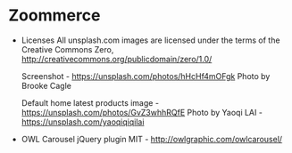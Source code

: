 # Zoommerce

* Licenses
    All unsplash.com images are licensed under the terms of the Creative Commons Zero, http://creativecommons.org/publicdomain/zero/1.0/

    Screenshot - https://unsplash.com/photos/hHcHf4mOFgk
    Photo by Brooke Cagle

    Default home latest products image - https://unsplash.com/photos/GvZ3whhRQfE
    Photo by Yaoqi LAI - https://unsplash.com/yaoqiqiqilai

* OWL Carousel jQuery plugin
MIT - http://owlgraphic.com/owlcarousel/
